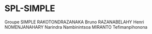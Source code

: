# SPL-SIMPLE
Groupe SIMPLE 
RAKOTONDRAZANAKA Bruno
RAZANABELAHY Henri
NOMENJANAHARY Narindra Nambinintsoa 
MIRANTO Tefimanpihonona
